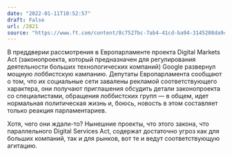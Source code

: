 ```yaml
---
date: "2022-01-11T10:52:57"
draft: False
url: /2821
source: "https://www.ft.com/content/8c7527bc-7ab4-41cd-ba94-3145208da9c3"
---
```


В преддверии рассмотрения в Европарламенте проекта Digital Markets Act (законопроекта, который предназначен для регулирования деятельности больших технологических компаний) Google развернул мощную лоббистскую кампанию. Депутаты Европарламента сообщают о том, что их социальные сети завалены рекламой соответствующего характера, они получают приглашения обсудить детали законопроекта со специалистами, обращения лоббистских групп — в общем, идет нормальная политическая жизнь и, боюсь, новость в этом составляет только реакция парламентариев. 

Хотя, чего они ждали-то? Нынешние проекты, что этого закона, что параллельного Digital Services Act, содержат достаточно угроз как для больших компаний, так и для рынков, вот те и ведут соответствующую агитацию.
